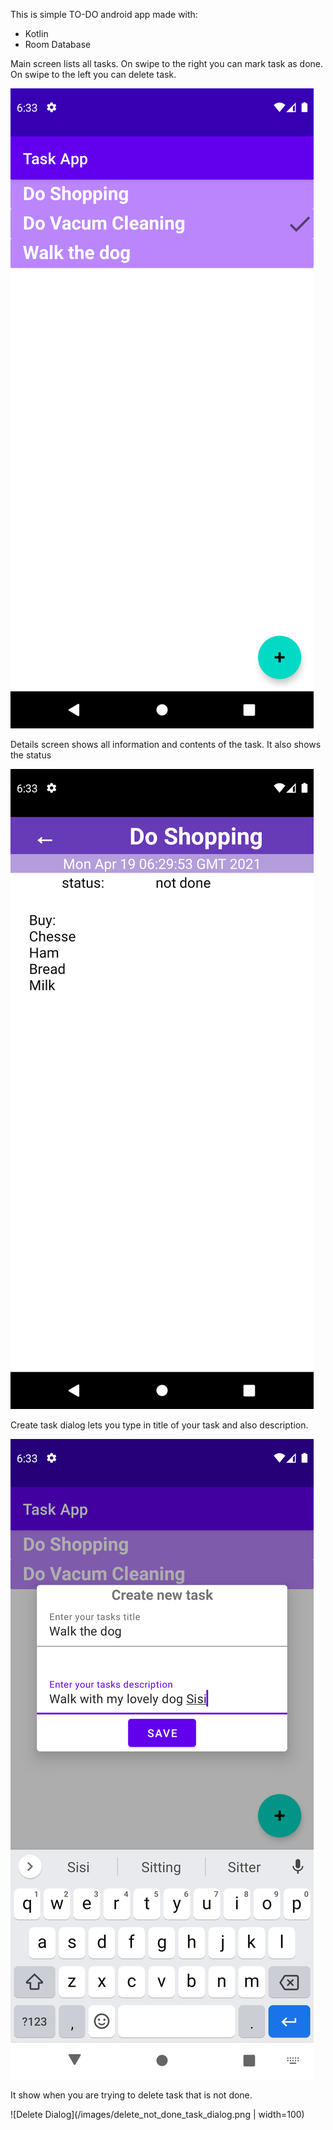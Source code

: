 This is simple TO-DO android app made with:

- Kotlin
- Room Database

Main screen lists all tasks.
On swipe to the right you can mark task as done.
On swipe to the left you can delete task.

![Main Screen](/images/main_screen.png)

Details screen shows all information and contents of the task.
It also shows the status

![Details Screen](/images/details.png )

Create task dialog lets you type in title of your task and also description.

![Create Dialog](/images/create_task_dialog.png )

It show when you are trying to delete task that is not done.

![Delete Dialog](/images/delete_not_done_task_dialog.png | width=100)